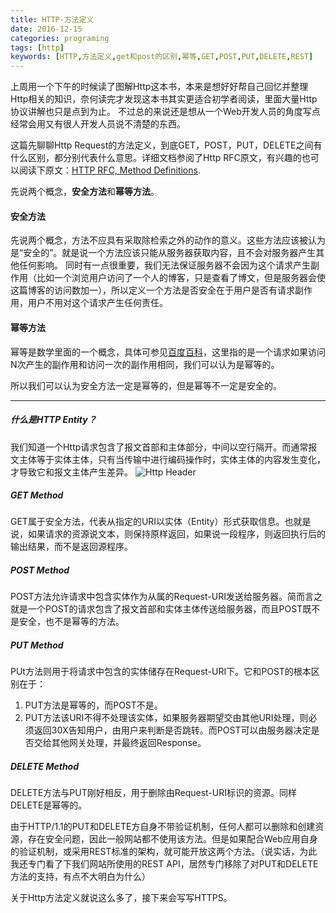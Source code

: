 ```yaml
---
title: HTTP-方法定义
date: 2016-12-15
categories: programing
tags: [http]
keywords: [HTTP,方法定义,get和post的区别,幂等,GET,POST,PUT,DELETE,REST]
---
```


上周用一个下午的时候读了图解Http这本书，本来是想好好帮自己回忆并整理Http相关的知识，奈何读完才发现这本书其实更适合初学者阅读，里面大量Http协议讲解也只是点到为止。
不过总的来说还是想从一个Web开发人员的角度写点经常会用又有很人开发人员说不清楚的东西。

这篇先聊聊Http Request的方法定义，到底GET，POST，PUT，DELETE之间有什么区别，都分别代表什么意思。详细文档参阅了Http RFC原文，有兴趣的也可以阅读下原文：[HTTP RFC, Method Definitions](https://www.w3.org/Protocols/rfc2616/rfc2616-sec9.html#sec9).

先说两个概念，**安全方法**和**幂等方法**。
#### **安全方法**
先说两个概念，方法不应具有采取除检索之外的动作的意义。这些方法应该被认为是“安全的”。就是说一个方法应该只能从服务器获取内容，且不会对服务器产生其他任何影响。
同时有一点很重要，我们无法保证服务器不会因为这个请求产生副作用（比如一个浏览用户访问了一个人的博客，只是查看了博文，但是服务器会使这篇博客的访问数加一），所以定义一个方法是否安全在于用户是否有请求副作用，用户不用对这个请求产生任何责任。
#### **幂等方法**
幂等是数学里面的一个概念，具体可参见[百度百科](http://baike.baidu.com/link?url=0bAavXkdOTjl7azRk4X6iHdhDoY2sV3OWrT8tFXM8D2usJSZKqj_AynB81Uu7p2ZfVpYXLF5yrTNoF74uAtgi-e1XenogYR3dof2RfFw3me)，这里指的是一个请求如果访问N次产生的副作用和访问一次的副作用相同，我们可以认为是幂等的。

所以我们可以认为安全方法一定是幂等的，但是幂等不一定是安全的。

---
##### **什么是HTTP Entity？**
我们知道一个Http请求包含了报文首部和主体部分，中间以空行隔开。而通常报文主体等于实体主体，只有当传输中进行编码操作时，实体主体的内容发生变化，才导致它和报文主体产生差异。
![Http Header](http://img.blog.csdn.net/20161211163819657?watermark/2/text/aHR0cDovL2Jsb2cuY3Nkbi5uZXQvdnVydG5lYw==/font/5a6L5L2T/fontsize/400/fill/I0JBQkFCMA==/dissolve/70/gravity/SouthEast)
##### **GET Method**
GET属于安全方法，代表从指定的URI以实体（Entity）形式获取信息。也就是说，如果请求的资源说文本，则保持原样返回，如果说一段程序，则返回执行后的输出结果，而不是返回源程序。
##### **POST Method**
POST方法允许请求中包含实体作为从属的Request-URI发送给服务器。简而言之就是一个POST的请求包含了报文首部和实体主体传送给服务器，而且POST既不是安全，也不是幂等的方法。
##### **PUT Method**
PUt方法则用于将请求中包含的实体储存在Request-URI下。它和POST的根本区别在于：

1. PUT方法是幂等的，而POST不是。
2. PUT方法该URI不得不处理该实体，如果服务器期望交由其他URI处理，则必须返回30X告知用户，由用户来判断是否跳转。而POST可以由服务器决定是否交给其他网关处理，并最终返回Response。
##### **DELETE Method**
DELETE方法与PUT刚好相反，用于删除由Request-URI标识的资源。同样DELETE是幂等的。

由于HTTP/1.1的PUT和DELETE方自身不带验证机制，任何人都可以删除和创建资源，存在安全问题，因此一般网站都不使用该方法。但是如果配合Web应用自身的验证机制，或采用REST标准的架构，就可能开放这两个方法。（说实话，为此我还专门看了下我们网站所使用的REST API，居然专门移除了对PUT和DELETE方法的支持，有点不大明白为什么）
                                                                                                             
关于Http方法定义就说这么多了，接下来会写写HTTPS。